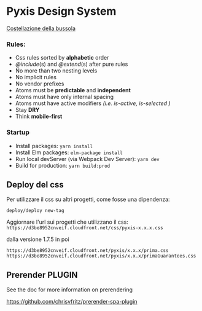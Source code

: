 # Pyxis Design System


[Costellazione della bussola](https://it.wikipedia.org/wiki/Bussola_(costellazione))



### Rules:

- Css rules sorted by **alphabetic** order
- *@include*(s) and *@extend*(s) after pure rules
- No more than two nesting levels
- No implicit rules
- No vendor prefixes
- Atoms must be **predictable** and **independent**
- Atoms must have only internal spacing
- Atoms must have active modifiers *(i.e. is-active, is-selected )*
- Stay **DRY**
- Think **mobile-first**


### Startup

- Install packages: `yarn install`
- Install Elm packages: `elm-package install`
- Run local devServer (via Webpack Dev Server): `yarn dev`
- Build for production: `yarn build:prod`


## Deploy del css
Per utilizzare il css su altri progetti, come fosse una dipendenza:
```
deploy/deploy new-tag
```

Aggiornare l'url sui progetti che utilizzano il css:
`https://d3be8952cnveif.cloudfront.net/css/pyxis-x.x.x.css`

dalla versione 1.7.5 in poi
```
https://d3be8952cnveif.cloudfront.net/pyxis/x.x.x/prima.css
https://d3be8952cnveif.cloudfront.net/pyxis/x.x.x/primaGuarantees.css
```

## Prerender PLUGIN
See the doc for more information on prerendering

https://github.com/chrisvfritz/prerender-spa-plugin
